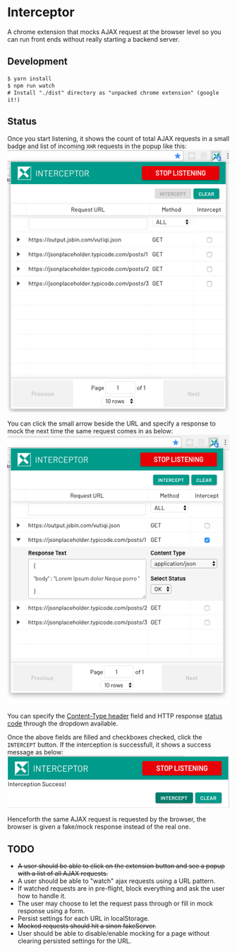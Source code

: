 # Interceptor

A chrome extension that mocks AJAX request at the browser level so you
can run front ends without really starting a backend server.

## Development

```
$ yarn install
$ npm run watch
# Install "./dist" directory as "unpacked chrome extension" (google it!)
```

## Status

Once you start listening, it shows the count of total AJAX requests in a small badge and list of incoming `XHR` requests
in the popup like this:
![Interceptor extension popup showing a list of AJAX requests][interceptor-ui]

You can click the small arrow beside the URL and specify a response to mock the next time the same request comes in as below:
![Specify mock responses using Interceptor as shown][interceptor-textfields]

You can specify the [Content-Type header][content-type] field and HTTP response [status code][status-code] through the dropdown available.

Once the above fields are filled and checkboxes checked, click the `INTERCEPT` button. If the interception is successfull, it shows a success message as below:
![Success message shown by Interceptor upon sucessful interception][intercept-success]


Henceforth the same AJAX request is requested by the browser, the browser is given a fake/mock response instead of the real one. 

## TODO

* ~~A user should be able to click on the extension button and see a popup with a list of all AJAX requests.~~
* A user should be able to "watch" ajax requests using a URL pattern.
* If watched requests are in pre-flight, block everything and ask the user how to handle it.
* The user may choose to let the request pass through or fill in mock response using a form.
* Persist settings for each URL in localStorage.
* ~~Mocked requests should hit a sinon fakeServer.~~
* User should be able to disable/enable mocking for a page without clearing persisted settings for the URL.

[content-type]: https://www.w3.org/Protocols/rfc1341/4_Content-Type.html
[status-code]: https://developer.mozilla.org/en-US/docs/Web/HTTP/Status
[interceptor-ui]: https://raw.githubusercontent.com/code-mancers/interceptor/Update-readme/images/interceptor_ui.png
[interceptor-textfields]: https://raw.githubusercontent.com/code-mancers/interceptor/Update-readme/images/interceptor_textfields.png
[intercept-success]: https://raw.githubusercontent.com/code-mancers/interceptor/Update-readme/images/intercept_success.png